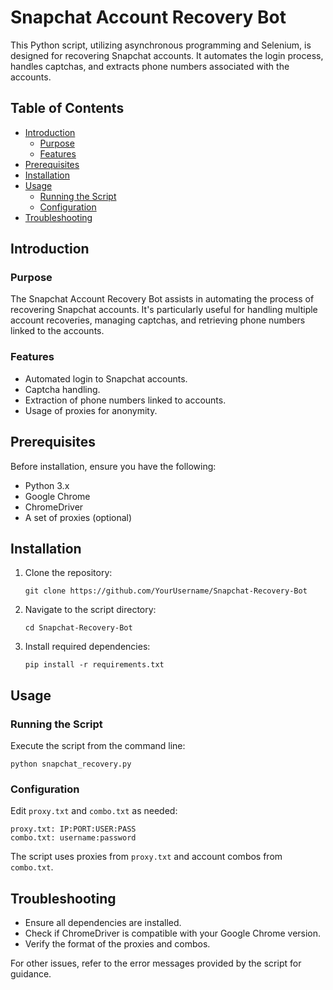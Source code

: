 # Snapchat Account Recovery Bot

This Python script, utilizing asynchronous programming and Selenium, is designed for recovering Snapchat accounts. It automates the login process, handles captchas, and extracts phone numbers associated with the accounts.

## Table of Contents
- [Introduction](#introduction)
  - [Purpose](#purpose)
  - [Features](#features)
- [Prerequisites](#prerequisites)
- [Installation](#installation)
- [Usage](#usage)
  - [Running the Script](#running-the-script)
  - [Configuration](#configuration)
- [Troubleshooting](#troubleshooting)

## Introduction

### Purpose
The Snapchat Account Recovery Bot assists in automating the process of recovering Snapchat accounts. It's particularly useful for handling multiple account recoveries, managing captchas, and retrieving phone numbers linked to the accounts.

### Features
- Automated login to Snapchat accounts.
- Captcha handling.
- Extraction of phone numbers linked to accounts.
- Usage of proxies for anonymity.

## Prerequisites
Before installation, ensure you have the following:
- Python 3.x
- Google Chrome
- ChromeDriver
- A set of proxies (optional)

## Installation

1. Clone the repository:
   ```
   git clone https://github.com/YourUsername/Snapchat-Recovery-Bot
   ```
2. Navigate to the script directory:
   ```
   cd Snapchat-Recovery-Bot
   ```
3. Install required dependencies:
   ```
   pip install -r requirements.txt
   ```

## Usage

### Running the Script

Execute the script from the command line:

   ```
   python snapchat_recovery.py
   ```

### Configuration

Edit `proxy.txt` and `combo.txt` as needed:

   ```
   proxy.txt: IP:PORT:USER:PASS
   combo.txt: username:password
   ```

The script uses proxies from `proxy.txt` and account combos from `combo.txt`.

## Troubleshooting
- Ensure all dependencies are installed.
- Check if ChromeDriver is compatible with your Google Chrome version.
- Verify the format of the proxies and combos.

For other issues, refer to the error messages provided by the script for guidance.
